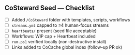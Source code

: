 ## CoSteward Seed — Checklist
- [ ] Added `/CoSteward` folder with templates, scripts, workflows
- [ ] `streams.yml` capped to ≤4 human-focus streams
- [ ] `heartbeats/` present (seed file acceptable)
- [ ] Workflows: WIP cap + Heartbeat included
- [ ] `run.ps1` verified locally (non-destructive install)
- [ ] Links added to CoCache global index (follow-up PR ok)
